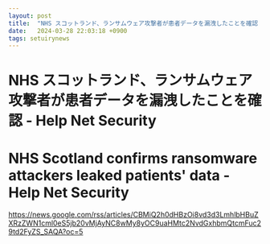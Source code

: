 ```yaml
---
layout: post
title:  "NHS スコットランド、ランサムウェア攻撃者が患者データを漏洩したことを確認 - Help Net Security"
date:   2024-03-28 22:03:18 +0900
tags: setuirynews 
---
```


# NHS スコットランド、ランサムウェア攻撃者が患者データを漏洩したことを確認 - Help Net Security



# NHS Scotland confirms ransomware attackers leaked patients' data - Help Net Security

https://news.google.com/rss/articles/CBMiQ2h0dHBzOi8vd3d3LmhlbHBuZXRzZWN1cml0eS5jb20vMjAyNC8wMy8yOC9uaHMtc2NvdGxhbmQtcmFuc29td2FyZS_SAQA?oc=5

